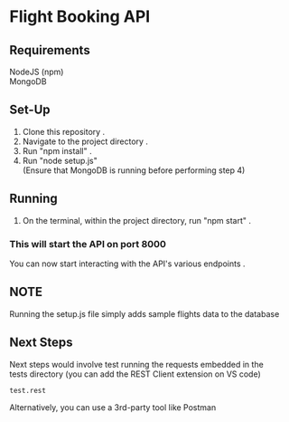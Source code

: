# Flight Booking API

## Requirements

   NodeJS (npm) \
   MongoDB

## Set-Up

1. Clone this repository .
2. Navigate to the project directory .
3. Run "npm install" .
4. Run "node setup.js" \
(Ensure that MongoDB is running before performing step 4)

## Running

1. On the terminal, within the project directory, run "npm start" .

### This will start the API on port 8000

You can now start interacting with the API's various endpoints .

## NOTE

   Running the setup.js file simply adds sample flights data to the database

## Next Steps  

Next steps would involve test running the requests embedded in the \
tests directory (you can add the REST Client extension on VS code)
```
test.rest
```

Alternatively, you can use a 3rd-party tool like Postman
